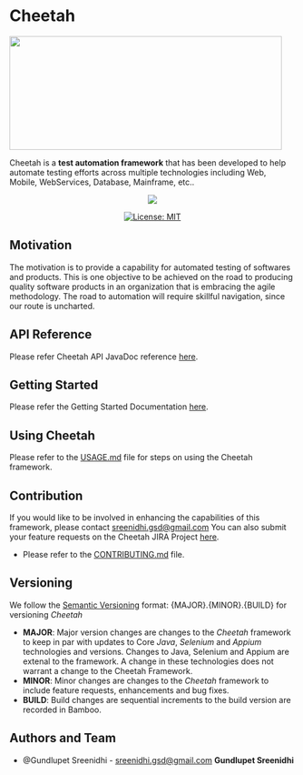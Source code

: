 # Cheetah

<img src="https://sreenidhi-gsd.com/resources/assets/img/cheetah-dark.gif" height="200" width="480" />

Cheetah is a **test automation framework** that has been developed to help automate testing efforts across multiple technologies including Web, Mobile, WebServices, Database, Mainframe, etc..

<div align="center">
<!-- Build Status -->
 <a href="https://bamboo.sreenidhi-gsd.com/browse/CHEETAH-BP0/"><img src="https://bamboo.sreenidhi-gsd.com/plugins/servlet/wittified/build-status/CHEETAH-BP0"></a>

 [![License: MIT](https://img.shields.io/badge/License-MIT-yellow.svg)](https://opensource.org/licenses/MIT)
</div> 
   
## Motivation

The motivation is to provide a capability for automated testing of softwares and products.  This is one objective to be achieved on the road to producing quality software products in an organization that is embracing the agile methodology.  The road to automation will require skillful navigation, since our route is uncharted. 


## API Reference

Please refer Cheetah API JavaDoc reference <a href="http://confluence.sreenidhi-gsd.com/display/Cheetah" target="_blank">here</a>.


## Getting Started

Please refer the Getting Started Documentation <a href="https://confluence.sreenidhi-gsd.com/display/Cheetah" target="_blank">here</a>.

## Using Cheetah

Please refer to the [USAGE.md](USAGE.md) file for steps on using the Cheetah framework.


## Contribution

If you would like to be involved in enhancing the capabilities of this framework, please contact sreenidhi.gsd@gmail.com 
You can also submit your feature requests on the Cheetah JIRA Project <a href="https://jira.sreenidhi-gsd.com/secure/RapidBoard.jspa?rapidView=142&projectKey=Cheetah" target="_blank">here</a>.

* Please refer to the [CONTRIBUTING.md](CONTRIBUTING.md) file.

## Versioning
We follow the [Semantic Versioning](https://semver.org/) format: {MAJOR}.{MINOR}.{BUILD} for versioning *Cheetah*

* **MAJOR**: Major version changes are changes to the *Cheetah* framework to keep in par with updates to Core *Java*, *Selenium* and *Appium* technologies and versions. Changes to Java, Selenium and Appium are extenal to the framework. A change in these technologies does not warrant a change to the Cheetah Framework.
* **MINOR**: Minor changes are changes to the  *Cheetah* framework to include feature requests, enhancements and bug fixes.
* **BUILD**: Build changes are sequential increments to the build version are recorded in Bamboo.

## Authors and Team
* @Gundlupet Sreenidhi - sreenidhi.gsd@gmail.com **Gundlupet Sreenidhi**  

